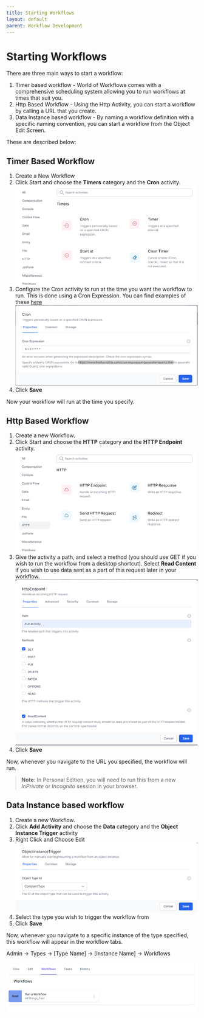 ```yaml
---
title: Starting Workflows
layout: default
parent: Workflow Development
---
```

# Starting Workflows

There are three main ways to start a workflow:

1. Timer based workflow - World of Workflows comes with a comprehensive scheduling system allowing you to run workflows at times that suit you.
2. Http Based Workflow - Using the Http Activity, you can start a workflow by calling a URL that you create.
3. Data Instance based workflow - By naming a workflow definition with a specific naming convention, you can start a workflow from the Object Edit Screen.

These are described below:

## Timer Based Workflow

1. Create a New Workflow
2. Click Start and choose the **Timers** category and the **Cron** activity.
   ![](2023-02-02-11-10-30.png)
3. Configure the Cron activity to run at the time you want the workflow to run. This is done using a Cron Expression. You can find examples of these [here](https://www.freeformatter.com/cron-expression-generator-quartz.html)
   ![](2023-02-02-11-12-01.png)
4. Click **Save**

Now your workflow will run at the time you specify.

## Http Based Workflow

1. Create a new Workflow.
2. Click Start and choose the **HTTP** category and the **HTTP Endpoint** activity.
   ![](2023-02-02-11-13-06.png)
3. Give the activity a path, and select a method (you should use GET if you wish to run the workflow from a desktop shortcut). Select **Read Content** if you wish to use data sent as a part of this request later in your workflow.
   ![](2023-02-02-11-15-11.png)
4. Click **Save**

Now, whenever you navigate to the URL you specified, the workflow will run.

> **Note**: In Personal Edition, you will need to run this from a new *InPrivate* or *Incognito* session in your browser.
## Data Instance based workflow

1. Create a new Workflow.
2. Click **Add Activity** and choose the **Data** category and the **Object Instance Trigger** activity
3. Right Click and Choose Edit
   ![](2023-04-06-09-44-20.png)
4. Select the type you wish to trigger the workflow from
5. Click **Save**

Now, whenever you navigate to a specific instance of the type specified, this workflow will appear in the workflow tabs.

Admin -> Types -> [Type Name] -> [Instance Name] -> Workflows

![](2023-02-02-11-18-18.png)
